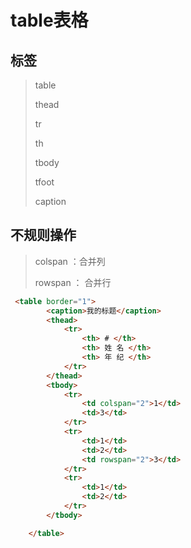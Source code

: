# table表格

## 标签

> table
>
> thead
>
> tr
>
> th
>
> tbody
>
> tfoot
>
> caption

## 不规则操作

> colspan ：合并列
>
> rowspan ： 合并行

```html
 <table border="1">
        <caption>我的标题</caption>
        <thead>
            <tr>
                <th> # </th>
                <th> 姓 名 </th>
                <th> 年 纪 </th>
            </tr>
        </thead>
        <tbody>
            <tr>
                <td colspan="2">1</td>
                <td>3</td>
            </tr>
            <tr>
                <td>1</td>
                <td>2</td>
                <td rowspan="2">3</td>
            </tr>
            <tr>
                <td>1</td>
                <td>2</td>
            </tr>
        </tbody>

    </table>
```


